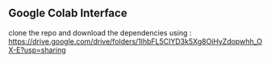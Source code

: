 ## Google Colab Interface
clone the repo and download the dependencies using :
https://drive.google.com/drive/folders/1lhbFL5CIYD3k5Xg8OiHyZdopwhh_OX-E?usp=sharing
